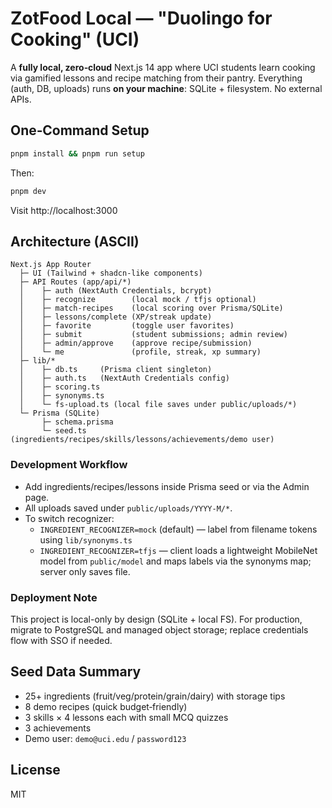 # ZotFood Local — "Duolingo for Cooking" (UCI)

A **fully local, zero‑cloud** Next.js 14 app where UCI students learn cooking via gamified lessons and recipe matching from their pantry.
Everything (auth, DB, uploads) runs **on your machine**: SQLite + filesystem. No external APIs.

## One‑Command Setup
```bash
pnpm install && pnpm run setup
```
Then:
```bash
pnpm dev
```
Visit http://localhost:3000

## Architecture (ASCII)
```
Next.js App Router
  ├─ UI (Tailwind + shadcn-like components)
  ├─ API Routes (app/api/*)
  │    ├─ auth (NextAuth Credentials, bcrypt)
  │    ├─ recognize        (local mock / tfjs optional)
  │    ├─ match-recipes    (local scoring over Prisma/SQLite)
  │    ├─ lessons/complete (XP/streak update)
  │    ├─ favorite         (toggle user favorites)
  │    ├─ submit           (student submissions; admin review)
  │    ├─ admin/approve    (approve recipe/submission)
  │    └─ me               (profile, streak, xp summary)
  ├─ lib/*
  │    ├─ db.ts     (Prisma client singleton)
  │    ├─ auth.ts   (NextAuth Credentials config)
  │    ├─ scoring.ts
  │    ├─ synonyms.ts
  │    └─ fs-upload.ts (local file saves under public/uploads/*)
  └─ Prisma (SQLite)
       ├─ schema.prisma
       └─ seed.ts (ingredients/recipes/skills/lessons/achievements/demo user)
```

### Development Workflow
- Add ingredients/recipes/lessons inside Prisma seed or via the Admin page.
- All uploads saved under `public/uploads/YYYY-M/*`.
- To switch recognizer:
  - `INGREDIENT_RECOGNIZER=mock` (default) — label from filename tokens using `lib/synonyms.ts`
  - `INGREDIENT_RECOGNIZER=tfjs` — client loads a lightweight MobileNet model from `public/model` and maps labels via the synonyms map; server only saves file.

### Deployment Note
This project is local-only by design (SQLite + local FS). For production, migrate to PostgreSQL and managed object storage; replace credentials flow with SSO if needed.

## Seed Data Summary
- 25+ ingredients (fruit/veg/protein/grain/dairy) with storage tips
- 8 demo recipes (quick budget‑friendly)
- 3 skills × 4 lessons each with small MCQ quizzes
- 3 achievements
- Demo user: `demo@uci.edu` / `password123`

## License
MIT
